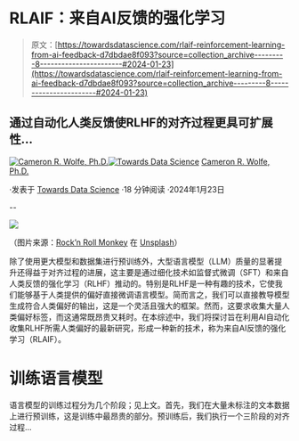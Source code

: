 # RLAIF：来自AI反馈的强化学习

> 原文：[https://towardsdatascience.com/rlaif-reinforcement-learning-from-ai-feedback-d7dbdae8f093?source=collection_archive---------8-----------------------#2024-01-23](https://towardsdatascience.com/rlaif-reinforcement-learning-from-ai-feedback-d7dbdae8f093?source=collection_archive---------8-----------------------#2024-01-23)

## 通过自动化人类反馈使RLHF的对齐过程更具可扩展性…

[](https://wolfecameron.medium.com/?source=post_page---byline--d7dbdae8f093--------------------------------)[![Cameron R. Wolfe, Ph.D.](../Images/52bb88d7cf1105501be2fae5ccbe7a03.png)](https://wolfecameron.medium.com/?source=post_page---byline--d7dbdae8f093--------------------------------)[](https://towardsdatascience.com/?source=post_page---byline--d7dbdae8f093--------------------------------)[![Towards Data Science](../Images/a6ff2676ffcc0c7aad8aaf1d79379785.png)](https://towardsdatascience.com/?source=post_page---byline--d7dbdae8f093--------------------------------) [Cameron R. Wolfe, Ph.D.](https://wolfecameron.medium.com/?source=post_page---byline--d7dbdae8f093--------------------------------)

·发表于 [Towards Data Science](https://towardsdatascience.com/?source=post_page---byline--d7dbdae8f093--------------------------------) ·18 分钟阅读 ·2024年1月23日

--

![](../Images/e6700ce9041c1d6c1e5ca6dbf2d86e49.png)

（图片来源：[Rock’n Roll Monkey](https://unsplash.com/@rocknrollmonkey?utm_content=creditCopyText&utm_medium=referral&utm_source=unsplash) 在 [Unsplash](https://unsplash.com/photos/gray-and-white-robot-illustration-FTfjMijq-Ws?utm_content=creditCopyText&utm_medium=referral&utm_source=unsplash)）

除了使用更大模型和数据集进行预训练外，大型语言模型（LLM）质量的显著提升还得益于对齐过程的进展，这主要是通过细化技术如监督式微调（SFT）和来自人类反馈的强化学习（RLHF）推动的。特别是RLHF是一种有趣的技术，它使我们能够基于人类提供的偏好直接微调语言模型。简而言之，我们可以直接教导模型生成符合人类偏好的输出，这是一个灵活且强大的框架。然而，这要求收集大量人类偏好标签，而这通常既昂贵又耗时。在本综述中，我们将探讨旨在利用AI自动化收集RLHF所需人类偏好的最新研究，形成一种新的技术，称为来自AI反馈的强化学习（RLAIF）。

# 训练语言模型

语言模型的训练过程分为几个阶段；见上文。首先，我们在大量未标注的文本数据上进行预训练，这是训练中最昂贵的部分。预训练后，我们执行一个三阶段的对齐过程…
